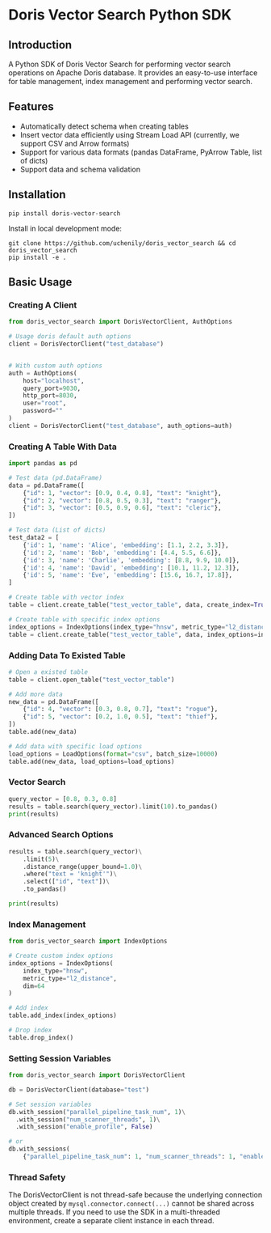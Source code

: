 # Doris Vector Search Python SDK

## Introduction

A Python SDK of Doris Vector Search for performing vector search operations on Apache Doris database. It provides an easy-to-use interface for table management, index management and performing vector search.

## Features

- Automatically detect schema when creating tables
- Insert vector data efficiently using Stream Load API (currently, we support CSV and Arrow formats)
- Support for various data formats (pandas DataFrame, PyArrow Table, list of dicts)
- Support data and schema validation

## Installation

```shell
pip install doris-vector-search
```

Install in local development mode:

```shell
git clone https://github.com/uchenily/doris_vector_search && cd doris_vector_search
pip install -e .
```

## Basic Usage

### Creating A Client

```python
from doris_vector_search import DorisVectorClient, AuthOptions

# Usage doris default auth options
client = DorisVectorClient("test_database")


# With custom auth options
auth = AuthOptions(
    host="localhost",
    query_port=9030,
    http_port=8030,
    user="root",
    password=""
)
client = DorisVectorClient("test_database", auth_options=auth)
```

### Creating A Table With Data

```python
import pandas as pd

# Test data (pd.DataFrame)
data = pd.DataFrame([
    {"id": 1, "vector": [0.9, 0.4, 0.8], "text": "knight"},
    {"id": 2, "vector": [0.8, 0.5, 0.3], "text": "ranger"},
    {"id": 3, "vector": [0.5, 0.9, 0.6], "text": "cleric"},
])

# Test data (List of dicts)
test_data2 = [
    {'id': 1, 'name': 'Alice', 'embedding': [1.1, 2.2, 3.3]},
    {'id': 2, 'name': 'Bob', 'embedding': [4.4, 5.5, 6.6]},
    {'id': 3, 'name': 'Charlie', 'embedding': [8.8, 9.9, 10.0]},
    {'id': 4, 'name': 'David', 'embedding': [10.1, 11.2, 12.3]},
    {'id': 5, 'name': 'Eve', 'embedding': [15.6, 16.7, 17.8]},
]

# Create table with vector index
table = client.create_table("test_vector_table", data, create_index=True)

# Create table with specific index options
index_options = IndexOptions(index_type="hnsw", metric_type="l2_distance")
table = client.create_table("test_vector_table", data, index_options=index_options)
```

### Adding Data To Existed Table

```python
# Open a existed table
table = client.open_table("test_vector_table")

# Add more data
new_data = pd.DataFrame([
    {"id": 4, "vector": [0.3, 0.8, 0.7], "text": "rogue"},
    {"id": 5, "vector": [0.2, 1.0, 0.5], "text": "thief"},
])
table.add(new_data)

# Add data with specific load options
load_options = LoadOptions(format="csv", batch_size=10000)
table.add(new_data, load_options=load_options)
```


### Vector Search

```python
query_vector = [0.8, 0.3, 0.8]
results = table.search(query_vector).limit(10).to_pandas()
print(results)
```


### Advanced Search Options

```python
results = table.search(query_vector)\
    .limit(5)\
    .distance_range(upper_bound=1.0)\
    .where("text = 'knight'")\
    .select(["id", "text"])\
    .to_pandas()

print(results)
```

### Index Management

```python
from doris_vector_search import IndexOptions

# Create custom index options
index_options = IndexOptions(
    index_type="hnsw",
    metric_type="l2_distance",
    dim=64
)

# Add index
table.add_index(index_options)

# Drop index
table.drop_index()
```

### Setting Session Variables

```python
from doris_vector_search import DorisVectorClient

db = DorisVectorClient(database="test")

# Set session variables
db.with_session("parallel_pipeline_task_num", 1)\
  .with_session("num_scanner_threads", 1)\
  .with_session("enable_profile", False)

# or
db.with_sessions(
    {"parallel_pipeline_task_num": 1, "num_scanner_threads": 1, "enable_profile": False})
```

### Thread Safety

The DorisVectorClient is not thread-safe because the underlying connection object created by `mysql.connector.connect(...)` cannot be shared across multiple threads. If you need to use the SDK in a multi-threaded environment, create a separate client instance in each thread.
